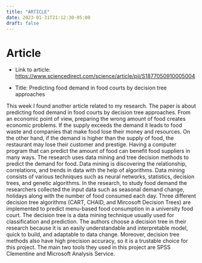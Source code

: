 ```yaml
---
title: "ARTICLE"
date: 2023-01-31T21:12:30-05:00
draft: false
---
```


# Article

- Link to article: https://www.sciencedirect.com/science/article/pii/S1877050910005004

- Title: Predicting food demand in food courts by decision tree approaches

This week I found another article related to my research. The paper is about predicting food demand in food courts by decision tree approaches. From an economic point of view, preparing the wrong amount of food creates economic problems. If the supply exceeds the demand it leads to food waste and companies that make food lose their money and resources. On the other hand, if the demand is higher than the supply of food, the restaurant may lose their customer and prestige. Having a computer program that can predict the amount of food can benefit food suppliers in many ways. The research uses data mining and tree decision methods to predict the demand for food. Data mining is discovering the relationship, correlations, and trends in data with the help of algorithms. Data mining consists of various techniques such as neural networks, statistics, decision trees, and genetic algorithms. In the research, to study food demand the researchers collected the input data such as seasonal demand change, holidays along with the number of food consumed each day. Three different decision tree algorithms (CART, CHAID, and Mircosoft Decision Trees) are implemented to predict menu-based food consumption in a university food court. The decision tree is a data mining technique usually used for classification and prediction. The authors choose a decision tree in their research because it is an easily understandable and interpretable model, quick to build, and adaptable to data change. Moreover, decision tree methods also have high precision accuracy, so it is a trustable choice for this project. The main two tools they used in this project are SPSS Clementine and Microsoft Analysis Service. 